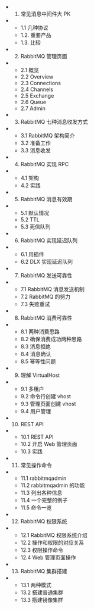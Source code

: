 - 1. 常见消息中间件大 PK

- - 1.1 几种协议
  - 1.2. 重要产品
  - 1.3. 比较

- 2. RabbitMQ 管理页面

- - 2.1 概览
  - 2.2 Overview
  - 2.3 Connections
  - 2.4 Channels
  - 2.5 Exchange
  - 2.6 Queue
  - 2.7 Admin

- 3. RabbitMQ 七种消息收发方式

- - 3.1 RabbitMQ 架构简介
  - 3.2 准备工作
  - 3.3 消息收发

- 4. RabbitMQ 实现 RPC

- - 4.1 架构
  - 4.2 实践

- 5. RabbitMQ 消息有效期

- - 5.1 默认情况
  - 5.2 TTL
  - 5.3 死信队列

- 6. RabbitMQ 实现延迟队列

- - 6.1 用插件
  - 6.2 DLX 实现延迟队列

- 7. RabbitMQ 发送可靠性

- - 7.1 RabbitMQ 消息发送机制
  - 7.2 RabbitMQ 的努力
  - 7.3 失败重试

- 8. RabbitMQ 消费可靠性

- - 8.1 两种消费思路
  - 8.2 确保消费成功两种思路
  - 8.3 消息拒绝
  - 8.4 消息确认
  - 8.5 幂等性问题

- 9. 理解 VirtualHost

- - 9.1 多租户
  - 9.2 命令行创建 vhost
  - 9.3 管理页面创建 vhost
  - 9.4 用户管理

- 10. REST API

- - 10.1 REST API
  - 10.2 开启 Web 管理页面
  - 10.3 实践

- 11. 常见操作命令

- - 11.1 rabbitmqadmin
  - 11.2 rabbitmqadmin 的功能
  - 11.3 列出各种信息
  - 11.4 一个完整的例子
  - 11.5 命令一览

- 12. RabbitMQ 权限系统

- - 12.1 RabbitMQ 权限系统介绍
  - 12.2 操作和权限的对应关系
  - 12.3 权限操作命令
  - 12.4 Web 管理页面操作

- 13. RabbitMQ 集群搭建

- - 13.1 两种模式
  - 13.2 搭建普通集群
  - 13.3 搭建镜像集群